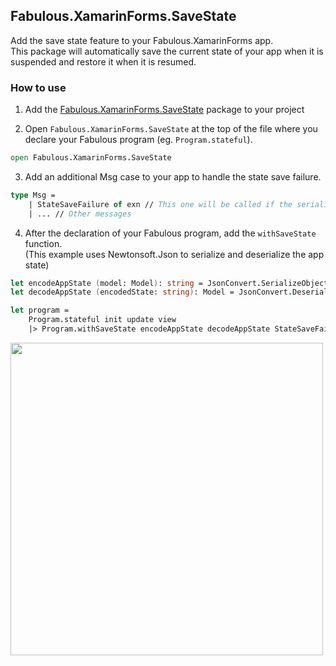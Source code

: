 Fabulous.XamarinForms.SaveState
--

Add the save state feature to your Fabulous.XamarinForms app.  
This package will automatically save the current state of your app when it is suspended and restore it when it is resumed.

### How to use

1. Add the [Fabulous.XamarinForms.SaveState](https://www.nuget.org/packages/Fabulous.XamarinForms.SaveState/) package to your project

2. Open `Fabulous.XamarinForms.SaveState` at the top of the file where you declare your Fabulous program (eg. `Program.stateful`).

```fs
open Fabulous.XamarinForms.SaveState
```

3. Add an additional Msg case to your app to handle the state save failure.

```fs
type Msg =
    | StateSaveFailure of exn // This one will be called if the serialization fails
    | ... // Other messages
```

4. After the declaration of your Fabulous program, add the `withSaveState` function.  
(This example uses Newtonsoft.Json to serialize and deserialize the app state)

```fs
let encodeAppState (model: Model): string = JsonConvert.SerializeObject(model)
let decodeAppState (encodedState: string): Model = JsonConvert.DeserializeObject<Model>(encodedState)

let program =
    Program.stateful init update view
    |> Program.withSaveState encodeAppState decodeAppState StateSaveFailure
```

<img src="docs/save-state.gif" height="500">